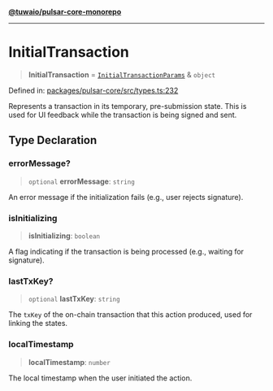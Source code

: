 [**@tuwaio/pulsar-core-monorepo**](../../../README.md)

***

# InitialTransaction

> **InitialTransaction** = [`InitialTransactionParams`](InitialTransactionParams.md) & `object`

Defined in: [packages/pulsar-core/src/types.ts:232](https://github.com/TuwaIO/pulsar-core/blob/2c6f93125183d258e3ab6bfaceb7a8c25afd5e6b/packages/pulsar-core/src/types.ts#L232)

Represents a transaction in its temporary, pre-submission state.
This is used for UI feedback while the transaction is being signed and sent.

## Type Declaration

### errorMessage?

> `optional` **errorMessage**: `string`

An error message if the initialization fails (e.g., user rejects signature).

### isInitializing

> **isInitializing**: `boolean`

A flag indicating if the transaction is being processed (e.g., waiting for signature).

### lastTxKey?

> `optional` **lastTxKey**: `string`

The `txKey` of the on-chain transaction that this action produced, used for linking the states.

### localTimestamp

> **localTimestamp**: `number`

The local timestamp when the user initiated the action.
